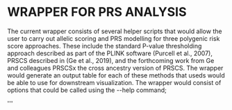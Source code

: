 # WRAPPER FOR PRS ANALYSIS 

The current wrapper consists of several helper scripts that would allow the user to carry out allelic scoring and PRS modelling for three polygenic risk score approaches. These include the standard P-value thresholding approach described as part of the PLINK software (Purcell et al., 2007), PRSCS described in (Ge et al., 2019), and the forthcoming work from Ge and colleagues PRSCSx the cross ancestry version of PRSCS. The wrapper would generate an output table for each of these methods that useds would be able to use for downstream visualization. The wrapper would consist of options that could be called using the --help command; 

'''
